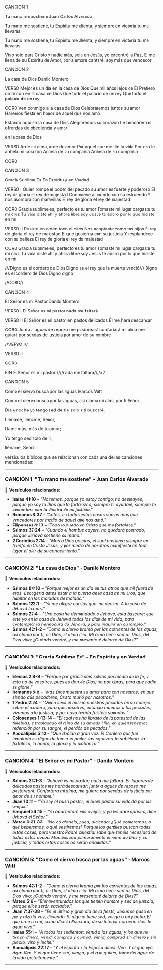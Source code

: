 CANCION 1

Tu mano me sostiene
Juan Carlos Alvarado

Tu mano me sostiene,
tu Espíritu me alienta,
y siempre en victoria tu me llevarás

Tu mano me sostiene,
tu Espíritu me alienta,
y siempre en victoria tu me llevarás

Vivo solo para Cristo y nadie más,
solo en Jesús, yo encontré la Paz,
El me llena de su Espíritu de Amor,
por siempre cantaré, soy más que vencedor


CANCION 2

La casa de Dios
Danilo Montero

VERSO
Mejor es un día en la casa de Dios
Que mil años lejos de Él
Prefiero un rincón en la casa de Dios
Que todo el palacio de un rey
Que todo el palacio de un rey

CORO
Ven conmigo a la casa de Dios
Celebraremos juntos su amor
Haremos fiesta en honor de aquel
que nos amó

Estando aquí en la casa de Dios
Alegraremos su corazón
Le brindaremos ofrendas
de obediencia y amor

en la casa de Dios

VERSO
Arde mi alma, arde de amor
Por aquel que me dio la vida
Por eso le anhela mi corazón
Anhela de su compañía
Anhela de su compañía

CORO


CANCION 3

Gracia Sublime Es
En Espíritu y en Verdad

VERSO I
Quien rompe el poder del pecado
su amor es fuerte y poderoso
El rey de gloria el rey de majestad
Conmueve al mundo con su estruendo
Y nos asombra con maravillas
El rey de gloria el rey de majestad

CORO
Gracia sublime es, perfecto es tu amor
Tomaste mi lugar  cargaste tu mi cruz
Tu vida diste ahí y ahora libre soy
Jesús te adoro por lo que hiciste en mí

VERSO II
Pusiste en orden todo el caos
Nos adoptaste  como tus hijos
El rey de gloria el rey de majestad
El que gobierna con su justicia
Y resplandece con su belleza
El rey de gloria el rey de majestad

CORO
Gracia sublime es, perfecto es tu amor
Tomaste mi lugar  cargaste tu mi cruz
Tu vida diste ahí y ahora libre soy
Jesús te adoro por lo que hiciste en mí

///Digno es el cordero de Dios
Digno es el rey que la muerte venció///
Digno es el cordero de Dios Digno digno

//CORO//


CANCION 4

El Señor es mi Pastor
Danilo Montero

VERSO I
El Señor es mi pastor
nada me faltará

VERSO II
El Señor es mi pastor
en pastos delicados
Él me hará descansar

CORO
Junto a aguas de reposo
me pastoreará
confortará mi alma
me guiará por sendas de justicia
por amor de su nombre

//VERSO I//

VERSO II

CORO

FIN
El Señor es mi pastor
////nada me faltará////x2


CANCION 5

Como el siervo busca por las aguas
Marcos Witt

Como el ciervo busca por las aguas,
así clama mi alma por ti Señor.

Día y noche yo tengo sed de ti
y solo a ti buscaré.

Lléname,
lléname, Señor,

Dame más,
más de tu amor;

Yo tengo sed
solo de ti,

lléname, Señor.



versículos bíblicos que se relacionan con cada una de las canciones mencionadas:

---

### **CANCIÓN 1: "Tu mano me sostiene" - Juan Carlos Alvarado**
📖 **Versículos relacionados:**

- **Isaías 41:10** – *"No temas, porque yo estoy contigo; no desmayes, porque yo soy tu Dios que te fortalezco; siempre te ayudaré, siempre te sustentaré con la diestra de mi justicia."*
- **Romanos 8:37** – *"Antes, en todas estas cosas somos más que vencedores por medio de aquel que nos amó."*
- **Filipenses 4:13** – *"Todo lo puedo en Cristo que me fortalece."*
- **Salmos 37:24** – *"Cuando el hombre cayere, no quedará postrado, porque Jehová sostiene su mano."*
- **2 Corintios 2:14** – *"Mas a Dios gracias, el cual nos lleva siempre en triunfo en Cristo Jesús, y por medio de nosotros manifiesta en todo lugar el olor de su conocimiento."*

---

### **CANCIÓN 2: "La casa de Dios" - Danilo Montero**
📖 **Versículos relacionados:**

- **Salmos 84:10** – *"Porque mejor es un día en tus atrios que mil fuera de ellos. Escogería antes estar a la puerta de la casa de mi Dios, que habitar en las moradas de maldad."*
- **Salmos 122:1** – *"Yo me alegré con los que me decían: A la casa de Jehová iremos."*
- **Salmos 27:4** – *"Una cosa he demandado a Jehová, ésta buscaré; que esté yo en la casa de Jehová todos los días de mi vida, para contemplar la hermosura de Jehová, y para inquirir en su templo."*
- **Salmos 42:1-2** – *"Como el ciervo brama por las corrientes de las aguas, así clama por ti, oh Dios, el alma mía. Mi alma tiene sed de Dios, del Dios vivo; ¿Cuándo vendré, y me presentaré delante de Dios?"*

---

### **CANCIÓN 3: "Gracia Sublime Es" - En Espíritu y en Verdad**
📖 **Versículos relacionados:**

- **Efesios 2:8-9** – *"Porque por gracia sois salvos por medio de la fe; y esto no de vosotros, pues es don de Dios; no por obras, para que nadie se gloríe."*
- **Romanos 5:8** – *"Mas Dios muestra su amor para con nosotros, en que siendo aún pecadores, Cristo murió por nosotros."*
- **1 Pedro 2:24** – *"Quien llevó él mismo nuestros pecados en su cuerpo sobre el madero, para que nosotros, estando muertos a los pecados, vivamos a la justicia; y por cuya herida fuisteis sanados."*
- **Colosenses 1:13-14** – *"El cual nos ha librado de la potestad de las tinieblas, y trasladado al reino de su amado Hijo, en quien tenemos redención por su sangre, el perdón de pecados."*
- **Apocalipsis 5:12** – *"Que decían a gran voz: El Cordero que fue inmolado es digno de tomar el poder, las riquezas, la sabiduría, la fortaleza, la honra, la gloria y la alabanza."*

---

### **CANCIÓN 4: "El Señor es mi Pastor" - Danilo Montero**
📖 **Versículos relacionados:**

- **Salmos 23:1-3** – *"Jehová es mi pastor; nada me faltará. En lugares de delicados pastos me hará descansar; junto a aguas de reposo me pastoreará. Confortará mi alma; me guiará por sendas de justicia por amor de su nombre."*
- **Juan 10:11** – *"Yo soy el buen pastor; el buen pastor su vida da por las ovejas."*
- **Ezequiel 34:15** – *"Yo apacentaré mis ovejas, y yo les daré aprisco, dice Jehová el Señor."*
- **Mateo 6:31-33** – *"No os afanéis, pues, diciendo: ¿Qué comeremos, o qué beberemos, o qué vestiremos? Porque los gentiles buscan todas estas cosas; pero vuestro Padre celestial sabe que tenéis necesidad de todas estas cosas. Mas buscad primeramente el reino de Dios y su justicia, y todas estas cosas os serán añadidas."*

---

### **CANCIÓN 5: "Como el ciervo busca por las aguas" - Marcos Witt**
📖 **Versículos relacionados:**

- **Salmos 42:1-2** – *"Como el ciervo brama por las corrientes de las aguas, así clama por ti, oh Dios, el alma mía. Mi alma tiene sed de Dios, del Dios vivo; ¿Cuándo vendré, y me presentaré delante de Dios?"*
- **Mateo 5:6** – *"Bienaventurados los que tienen hambre y sed de justicia, porque ellos serán saciados."*
- **Juan 7:37-38** – *"En el último y gran día de la fiesta, Jesús se puso en pie y alzó la voz, diciendo: Si alguno tiene sed, venga a mí y beba. El que cree en mí, como dice la Escritura, de su interior correrán ríos de agua viva."*
- **Isaías 55:1** – *"A todos los sedientos: Venid a las aguas; y los que no tienen dinero, venid, comprad y comed. Venid, comprad sin dinero y sin precio, vino y leche."*
- **Apocalipsis 22:17** – *"Y el Espíritu y la Esposa dicen: Ven. Y el que oye, diga: Ven. Y el que tiene sed, venga; y el que quiera, tome del agua de la vida gratuitamente."*

---
